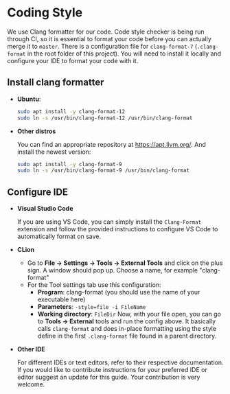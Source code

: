# Coding Style

We use Clang formatter for our code. Code style checker is being run
through CI, so it is essential to format your code before you can
actually merge it to `master`. There is a configuration file for
``clang-format-7`` (`.clang-format` in the root folder of this project).
You will need to install it locally and configure your IDE to format
your code with it.

## Install clang formatter

- **Ubuntu**:

  ```bash
  sudo apt install -y clang-format-12
  sudo ln -s /usr/bin/clang-format-12 /usr/bin/clang-format
  ```

- **Other distros**

  You can find an appropriate repository at <https://apt.llvm.org/>.
  And install the newest version:

  ```bash
  sudo apt install -y clang-format-9
  sudo ln -s /usr/bin/clang-format-9 /usr/bin/clang-format
  ```

## Configure IDE

- **Visual Studio Code**

  If you are using VS Code, you can simply install
  the `Clang-Format` extension and follow the provided
  instructions to configure VS Code to automatically format on save.

- **CLion**

  - Go to **File → Settings → Tools → External Tools** and click on the
    plus sign. A window should pop up. Choose a name, for example
    "clang-format"
  - For the Tool settings tab use this configuration:
    - **Program**: clang-format (you should use the name of your
      executable here)
    - **Parameters**: `-style=file -i FileName`
    - **Working directory**: `FileDir` Now, with your file open, you
      can go to **Tools → External** tools and run the config above.
      It basically calls `clang-format` and does in-place formatting
      using the style define in the first `.clang-format` file
      found in a parent directory.
- **Other IDE**

  For different IDEs or text editors, refer to
  their respective documentation. If you would like to contribute
  instructions for your preferred IDE or editor suggest an update for
  this guide. Your contribution is very welcome.
